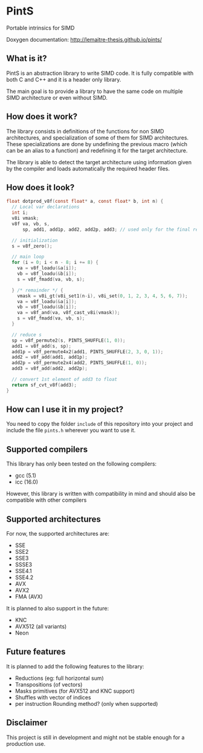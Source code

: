 # PintS

Portable intrinsics for SIMD

Doxygen documentation: http://lemaitre-thesis.github.io/pints/

## What is it?

PintS is an abstraction library to write SIMD code.
It is fully compatible with both C and C++ and it is a header only library.

The main goal is to provide a library to have the same code
on multiple SIMD architecture or even without SIMD.

## How does it work?

The library consists in definitions of the functions for non SIMD architectures,
and specialization of some of them for SIMD architectures.
These specializations are done by undefining the previous macro
(which can be an alias to a function)
and redefining it for the target architecture.

The library is able to detect the target architecture using information
given by the compiler and loads automatically the required header files.

## How does it look?

~~~c
float dotprod_v8f(const float* a, const float* b, int n) {
  // Local var declarations
  int i;
  v8i vmask;
  v8f va, vb, s,
      sp, add1, add1p, add2, add2p, add3; // used only for the final reduction

  // initialization
  s = v8f_zero();

  // main loop
  for (i = 0; i < n - 8; i += 8) {
    va = v8f_loadu(&a[i]);
    vb = v8f_loadu(&b[i]);
    s = v8f_fmadd(va, vb, s);

  } /* remainder */ {
    vmask = v8i_gt(v8i_set1(n-i), v8i_set(0, 1, 2, 3, 4, 5, 6, 7));
    va = v8f_loadu(&a[i]);
    vb = v8f_loadu(&b[i]);
    va = v8f_and(va, v8f_cast_v8i(vmask));
    s = v8f_fmadd(va, vb, s);
  }

  // reduce s
  sp = v8f_permute2(s, PINTS_SHUFFLE(1, 0));
  add1 = v8f_add(s, sp);
  add1p = v8f_permute4x2(add1, PINTS_SHUFFLE(2, 3, 0, 1));
  add2 = v8f_add(add1, add1p);
  add2p = v8f_permute2x4(add2, PINTS_SHUFFLE(1, 0));
  add3 = v8f_add(add2, add2p);

  // convert 1st element of add3 to float
  return sf_cvt_v8f(add3);
}
~~~

## How can I use it in my project?

You need to copy the folder `include` of this repository into your project
and include the file `pints.h` wherever you want to use it.

## Supported compilers

This library has only been tested on the following compilers:
- gcc (5.1)
- icc (16.0)

However, this library is written with compatibility in mind
and should also be compatible with other compilers

## Supported architectures

For now, the supported architectures are:
- SSE
- SSE2
- SSE3
- SSSE3
- SSE4.1
- SSE4.2
- AVX
- AVX2
- FMA (AVX)

It is planned to also support in the future:
- KNC
- AVX512 (all variants)
- Neon

## Future features

It is planned to add the following features to the library:
- Reductions (eg: full horizontal sum)
- Transpositions (of vectors)
- Masks primitives (for AVX512 and KNC support)
- Shuffles with vector of indices
- per instruction Rounding method? (only when supported)


## Disclaimer

This project is still in development and might not be stable enough
for a production use.
